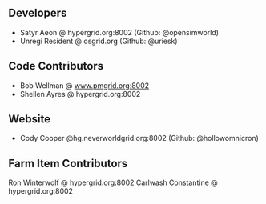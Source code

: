 ## Developers
- Satyr Aeon @ hypergrid.org:8002 (Github: @opensimworld) 
- Unregi Resident @ osgrid.org (Github: @uriesk)

## Code Contributors
- Bob Wellman @ www.pmgrid.org:8002
- Shellen Ayres @ hypergrid.org:8002

## Website
- Cody Cooper @hg.neverworldgrid.org:8002 (Github: @hollowomnicron)

## Farm Item Contributors
Ron Winterwolf @ hypergrid.org:8002
Carlwash Constantine  @ hypergrid.org:8002
